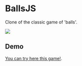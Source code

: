 # BallsJS
Clone of the classic game of 'balls'.

![](http://projects.tiptopdesign.pl/ballsjs/main.png)

## Demo
[You can try here this game!](http://migace.github.io/ballsJS/).

